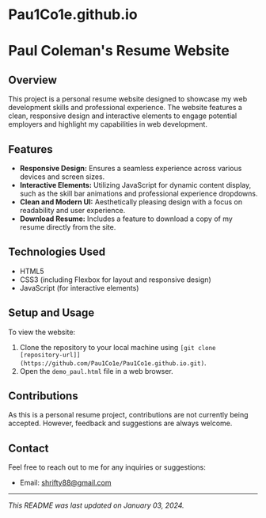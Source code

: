 # Pau1Co1e.github.io
# Paul Coleman's Resume Website

## Overview
This project is a personal resume website designed to showcase my web development skills and professional experience. The website features a clean, responsive design and interactive elements to engage potential employers and highlight my capabilities in web development.

## Features
- **Responsive Design:** Ensures a seamless experience across various devices and screen sizes.
- **Interactive Elements:** Utilizing JavaScript for dynamic content display, such as the skill bar animations and professional experience dropdowns.
- **Clean and Modern UI:** Aesthetically pleasing design with a focus on readability and user experience.
- **Download Resume:** Includes a feature to download a copy of my resume directly from the site.

## Technologies Used
- HTML5
- CSS3 (including Flexbox for layout and responsive design)
- JavaScript (for interactive elements)

## Setup and Usage
To view the website:
1. Clone the repository to your local machine using `[git clone [repository-url]](https://github.com/Pau1Co1e/Pau1Co1e.github.io.git)`.
2. Open the `demo_paul.html` file in a web browser.

## Contributions
As this is a personal resume project, contributions are not currently being accepted. However, feedback and suggestions are always welcome.

## Contact
Feel free to reach out to me for any inquiries or suggestions:
- Email: [shrifty88@gmail.com](mailto:shrifty88@gmail.com)

---

*This README was last updated on January 03, 2024.*

